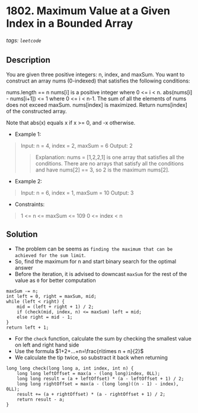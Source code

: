 # 1802. Maximum Value at a Given Index in a Bounded Array
###### tags: `leetcode`
## Description
You are given three positive integers: n, index, and maxSum. You want to construct an array nums (0-indexed) that satisfies the following conditions:

nums.length == n
nums[i] is a positive integer where 0 <= i < n.
abs(nums[i] - nums[i+1]) <= 1 where 0 <= i < n-1.
The sum of all the elements of nums does not exceed maxSum.
nums[index] is maximized.
Return nums[index] of the constructed array.

Note that abs(x) equals x if x >= 0, and -x otherwise.

- Example 1:

>Input: n = 4, index = 2,  maxSum = 6
Output: 2
>>Explanation: nums = [1,2,2,1] is one array that satisfies all the conditions.
There are no arrays that satisfy all the conditions and have nums[2] == 3, so 2 is the maximum nums[2].

- Example 2:

>Input: n = 6, index = 1,  maxSum = 10
Output: 3

- Constraints:

>1 <= n <= maxSum <= 109
0 <= index < n

## Solution
- The problem can be seems as `finding the maximum that can be achieved for the sum limit`.
- So, find the maximum for n and start binary search for the optimal answer
- Before the iteration, it is advised to downcast `maxSum` for the rest of the value as `0` for better computation
```cpp=
maxSum -= n;
int left = 0, right = maxSum, mid;
while (left < right) {
    mid = (left + right + 1) / 2;
    if (check(mid, index, n) <= maxSum) left = mid;
    else right = mid - 1;
}
return left + 1;
```
- For the `check` function, calculate the sum by checking the smallest value on left and right hand side
- Use the formula $1+2+...+n=\frac{n\times n + n}{2}$
- We calculate the tip twice, so substract it back when returning
```cpp=
long long check(long long a, int index, int n) {
    long long leftOffset = max(a - (long long)index, 0LL);
    long long result = (a + leftOffset) * (a - leftOffset + 1) / 2;
    long long rightOffset = max(a - (long long)((n - 1) - index), 0LL);
    result += (a + rightOffset) * (a - rightOffset + 1) / 2;
    return result - a;
}